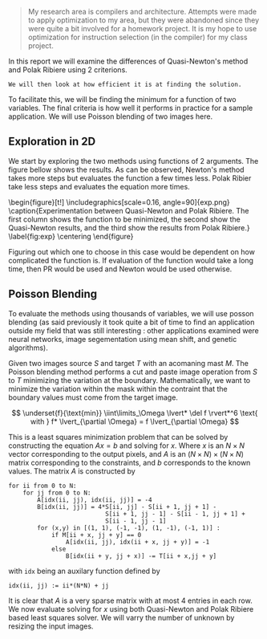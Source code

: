 
> My research area is compilers and architecture. 
> Attempts were made to apply optimization to my area, but they were 
> abandoned since they were quite a bit involved for a homework project.
> It is my hope to use optimization for instruction selection (in the compiler)
> for my class project.

In this report we will examine the differences of Quasi-Newton's method and Polak Ribiere using 2 criterions.
<!-- 3 criteria.
The first criteria is algorithmic ---  we will look at
 the algorithm and derive the $O(n)$ complexity as long
    as some insights as to wether the algorithm is parallizable.
The second would -->
    We will then look at how efficient it is at finding the solution.
To facilitate this, we will be finding the minimum for a function of two variables.
The final criteria is how well it performs in practice for a sample application.
We will use Poisson blending of two images here.

<!--------

## Algorithmic Exploration

Given a function $f : $

### Quasi-Newton's Method


### Polak Ribiere

----------------------------->

## Exploration in 2D

We start by exploring the two methods using functions of 2 arguments.
The figure bellow shows the results.
As can be observed, Newton's method takes more steps but evaluates the function
    a few times less.
Polak Ribier take less steps and evaluates the equation more times.

\begin{figure}[t!]
\includegraphics[scale=0.16, angle=90]{exp.png}
\caption{Experimentation between Quasi-Newton and Polak Ribiere. The first column shows the function to be minimized, the second show the Quasi-Newton results, and the third show the results from Polak Ribiere.}
\label{fig:exp}
\centering
\end{figure}

Figuring out which one to choose in this case would be dependent on how complicated the function is.
If evaluation of the function would take a long time, then PR would be used and Newton would be used otherwise.

## Poisson Blending

To evaluate the methods using thousands of variables, we will use posson blending (as said previously it took quite a bit of time to find an application outside my field that was still interesting : other applications examined were neural networks, image segementation using mean shift, and genetic algorithms).

Given two images source $S$ and target $T$ with an acomaning mast $M$.
The Poisson blending method performs a cut and paste image operation from
    $S$ to $T$ minimizing the variation at the boundary.
Mathematically, we want to minimize the variation within the mask within
    the contraint that the boundary values must come from the target image.
    
$$
\underset{f}{\text{min}} \iint\limits_\Omega \lvert* \del f \rvert*^6 \text{ with } f* \lvert_{\partial \Omega} = f \lvert_{\partial \Omega}
$$

This is a least squares minimization problem that can be solved
    by constructing the equation $Ax = b$ and solving for $x$.
Where $x$ is an $N \times N$ vector corresponding to the output pixels,
    and $A$ is an $(N \times N) \times (N \times N)$ matrix corresponding
    to the constraints, and $b$ corresponds to the known values.
The matrix $A$ is constructed by

    for ii from 0 to N:
        for jj from 0 to N:
            A[idx(ii, jj), idx(ii, jj)] = -4
            B[idx(ii, jj)] = 4*S[ii, jj] - S[ii + 1, jj + 1] -
                               S[ii + 1, jj - 1] - S[ii - 1, jj + 1] +
                               S[ii - 1, jj - 1]
            for (x,y) in [(1, 1), (-1, -1), (1, -1), (-1, 1)] :
                if M[ii + x, jj + y] == 0
                    A[idx(ii, jj), idx(ii + x, jj + y)] = -1
                else
                    B[idx(ii + y, jj + x)] -= T[ii + x,jj + y]

with `idx` being an auxilary function defined by

    idx(ii, jj) := ii*(N*N) + jj

It is clear that $A$ is a very sparse matrix with at most $4$ entries in each row.
We now evaluate solving for $x$ using both Quasi-Newton and Polak Ribiere based least squares solver.
We will varry the number of unknown by resizing the input images.
